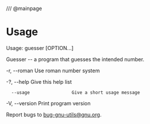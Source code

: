 /// @mainpage
# Usage


Usage: guesser [OPTION...]


Guesser -- a program that guesses the intended number.


  -r, --roman                Use roman number system

  
  -?, --help                 Give this help list


      --usage                Give a short usage message

      
  -V, --version              Print program version


Report bugs to <bug-gnu-utils@gnu.org>.
